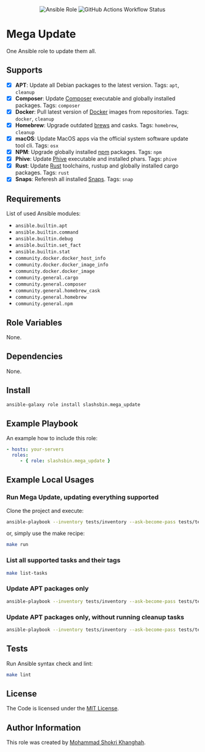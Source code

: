 <p align="center">
    <img alt="Ansible Role" src="https://img.shields.io/ansible/role/d/slashsbin/mega_update">
    <img alt="GitHub Actions Workflow Status" src="https://img.shields.io/github/actions/workflow/status/slashsbin/mega_update/ansible-lint.yml">
</p>

Mega Update
===========

One Ansible role to update them all.

Supports
--------
- [X] **APT**: Update all Debian packages to the latest version.
      Tags: `apt`, `cleanup`
- [X] **Composer**: Update [Composer](https://getcomposer.org/) executable and globally installed packages.
      Tags: `composer`
- [X] **Docker**: Pull latest version of [Docker](https://www.docker.com/) images from repositories.
      Tags: `docker`, `cleanup`
- [X] **Homebrew**: Upgrade outdated [brews](https://brew.sh/) and casks.
      Tags: `homebrew`, `cleanup`
- [X] **macOS**: Update MacOS apps via the official system software update tool cli.
      Tags: `osx`
- [X] **NPM**: Upgrade globally installed [npm](https://nodejs.org/) packages.
      Tags: `npm`
- [X] **Phive**: Update [Phive](https://phar.io/) executable and installed phars.
      Tags: `phive`
- [X] **Rust**: Update [Rust](https://www.rust-lang.org/) toolchains, rustup and globally installed cargo packages.
      Tags: `rust`
- [X] **Snaps**: Referesh all installed [Snaps](https://snapcraft.io/).
      Tags: `snap`

Requirements
------------

List of used Ansible modules:

- `ansible.builtin.apt`
- `ansible.builtin.command`
- `ansible.builtin.debug`
- `ansible.builtin.set_fact`
- `ansible.builtin.stat`
- `community.docker.docker_host_info`
- `community.docker.docker_image_info`
- `community.docker.docker_image`
- `community.general.cargo`
- `community.general.composer`
- `community.general.homebrew_cask`
- `community.general.homebrew`
- `community.general.npm`

Role Variables
--------------

None.

Dependencies
------------

None.

Install
-------

```bash
ansible-galaxy role install slashsbin.mega_update
```

Example Playbook
----------------

An example how to include this role:

```yaml
- hosts: your-servers
  roles:
     - { role: slashsbin.mega_update }
```

Example Local Usages
--------------------

### Run Mega Update, updating everything supported

Clone the project and execute:

```bash
ansible-playbook --inventory tests/inventory --ask-become-pass tests/test.yml
```

or, simply use the make recipe:

```bash
make run
```

### List all supported tasks and their tags

```bash
make list-tasks
```

### Update APT packages only

```bash
ansible-playbook --inventory tests/inventory --ask-become-pass tests/test.yml --tags apt
```

### Update APT packages only, without running cleanup tasks

```bash
ansible-playbook --inventory tests/inventory --ask-become-pass tests/test.yml --tags apt --skip-tags cleanup
```

Tests
-----

Run Ansible syntax check and lint:

```bash
make lint
```

License
-------

The Code is licensed under the [MIT License](https://slashsbin.mit-license.org/).

Author Information
------------------

This role was created by [Mohammad Shokri Khanghah](https://slashsbin.dev/).
